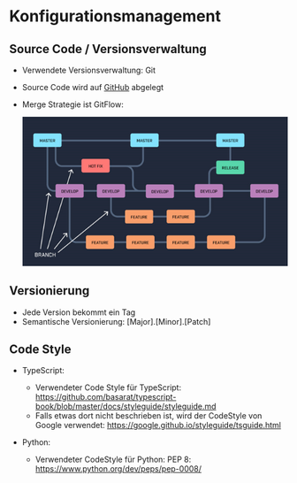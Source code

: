 # Konfigurationsmanagement

## Source Code / Versionsverwaltung

- Verwendete Versionsverwaltung: Git

- Source Code wird auf [GitHub](https://github.com/Bennik2000/SWE-19in) abgelegt

- Merge Strategie ist GitFlow:

  ![](GitFlow.png)



## Versionierung

- Jede Version bekommt ein Tag
- Semantische Versionierung: [Major].[Minor].[Patch]



## Code Style

- TypeScript:
  - Verwendeter Code Style für TypeScript: https://github.com/basarat/typescript-book/blob/master/docs/styleguide/styleguide.md 
  - Falls etwas dort nicht beschrieben ist, wird der CodeStyle von Google verwendet: https://google.github.io/styleguide/tsguide.html

- Python:
  - Verwendeter CodeStyle für Python: PEP 8: https://www.python.org/dev/peps/pep-0008/ 